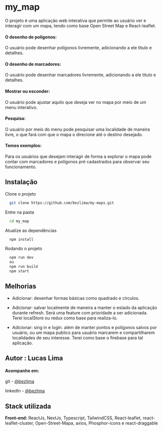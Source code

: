 # my_map

O projeto é uma aplicação web interativa que permite ao usuário ver e interagir com um mapa, tendo como base Open Street Map e React-leaflet.

#### O desenho de polígonos:

O usuário pode desenhar polígonos livremente, adicionando a ele titulo e detalhes.

#### O desenho de marcadores:

O usuário pode desenhar marcadores livremente, adicionando a ele titulo e detalhes.

#### Mostrar ou esconder:

O usuário pode ajustar aquilo que deseja ver no mapa por meio de um menu interativo.

#### Pesquisa:

O usuário por meio do menu pode pesquisar uma localidade de maneira livre, o que fará com que o mapa o direcione até o destino desejado.

#### Temos exemplos:

Para os usuários que desejam interagir de forma a explorar o mapa pode contar com marcadores e polígonos pré cadastrados para observar seu funcionamento.

## Instalação

Clone o projeto

```bash
  git clone https://github.com/bezlima/my-maps.git
```

Entre na pasta

```bash
  cd my_map
```

Atualize as dependências

```bash
  npm install
```

Rodando o projeto

```bash
  npm run dev
  ou
  npm run build
  npm start
```

## Melhorias

-   Adicionar: desenhar formas básicas como quadrado e círculos.

-   Adicionar: salvar localmente de maneira a manter o estado da aplicação durante refresh. Será uma feature com prioridade a ser adicionada. Terei localStore ou redux como base para realiza-lo.

-   Adicionar: sing in e login. além de manter pontos e polígonos salvos por usuário, ou um mapa publico para usuário marcarem e compartilharem localidades de seu interesse. Terei como base o firebase para tal aplicação.

## Autor : Lucas Lima

#### Acompanhe em:

git - [@bezlima](https://github.com/bezlima)

linkedIn - [@bezlima](https://www.linkedin.com/in/bezlima/)

## Stack utilizada

**Front-end:** ReactJs, NextJs, Typescript, TailwindCSS, React-leaflet, react-leaflet-cluster, Open-Street-Mapa, axios, Phosphor-icons e react-draggable
